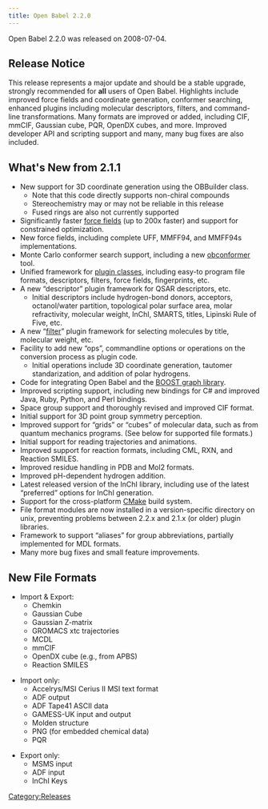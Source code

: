 ```yaml
---
title: Open Babel 2.2.0
---
```


Open Babel 2.2.0 was released on 2008-07-04.

Release Notice
--------------

This release represents a major update and should be a stable upgrade, strongly recommended for **all** users of Open Babel. Highlights include improved force fields and coordinate generation, conformer searching, enhanced plugins including molecular descriptors, filters, and command-line transformations. Many formats are improved or added, including CIF, mmCIF, Gaussian cube, PQR, OpenDX cubes, and more. Improved developer API and scripting support and many, many bug fixes are also included.

What's New from 2.1.1
---------------------

-   New support for 3D coordinate generation using the OBBuilder class.
    -   Note that this code directly supports non-chiral compounds
    -   Stereochemistry may or may not be reliable in this release
    -   Fused rings are also not currently supported
-   Significantly faster [force fields](/force_fields "wikilink") (up to 200x faster) and support for constrained optimization.
-   New force fields, including complete UFF, MMFF94, and MMFF94s implementations.
-   Monte Carlo conformer search support, including a new [obconformer](/obconformer "wikilink") tool.
-   Unified framework for [plugin classes](http://openbabel.org/api/2.2.0/classOpenBabel_1_1OBPlugin.shtml), including easy-to program file formats, descriptors, filters, force fields, fingerprints, etc.
-   A new “descriptor” plugin framework for QSAR descriptors, etc.
    -   Initial descriptors include hydrogen-bond donors, acceptors, octanol/water partition, topological polar surface area, molar refractivity, molecular weight, InChI, SMARTS, titles, Lipinski Rule of Five, etc.
-   A new “[filter](/--filter_option "wikilink")” plugin framework for selecting molecules by title, molecular weight, etc.
-   Facility to add new “ops”, commandline options or operations on the conversion process as plugin code.
    -   Initial operations include 3D coordinate generation, tautomer standarization, and addition of polar hydrogens.
-   Code for integrating Open Babel and the [BOOST graph library](http://www.boost.org/doc/libs/1_35_0/libs/graph/doc/index.html).
-   Improved scripting support, including new bindings for C\# and improved Java, Ruby, Python, and Perl bindings.
-   Space group support and thoroughly revised and improved CIF format.
-   Initial support for 3D point group symmetry perception.
-   Improved support for “grids” or “cubes” of molecular data, such as from quantum mechanics programs. (See below for supported file formats.)
-   Initial support for reading trajectories and animations.
-   Improved support for reaction formats, including CML, RXN, and Reaction SMILES.
-   Improved residue handling in PDB and Mol2 formats.
-   Improved pH-dependent hydrogen addition.
-   Latest released version of the InChI library, including use of the latest “preferred” options for InChI generation.
-   Support for the cross-platform [CMake](http://cmake.org) build system.
-   File format modules are now installed in a version-specific directory on unix, preventing problems between 2.2.x and 2.1.x (or older) plugin libraries.
-   Framework to support “aliases” for group abbreviations, partially implemented for MDL formats.
-   Many more bug fixes and small feature improvements.

New File Formats
----------------

-   Import & Export:
    -   Chemkin
    -   Gaussian Cube
    -   Gaussian Z-matrix
    -   GROMACS xtc trajectories
    -   MCDL
    -   mmCIF
    -   OpenDX cube (e.g., from APBS)
    -   Reaction SMILES

<!-- -->

-   Import only:
    -   Accelrys/MSI Cerius II MSI text format
    -   ADF output
    -   ADF Tape41 ASCII data
    -   GAMESS-UK input and output
    -   Molden structure
    -   PNG (for embedded chemical data)
    -   PQR

<!-- -->

-   Export only:
    -   MSMS input
    -   ADF input
    -   InChI Keys

[Category:Releases](/Category:Releases "wikilink")

